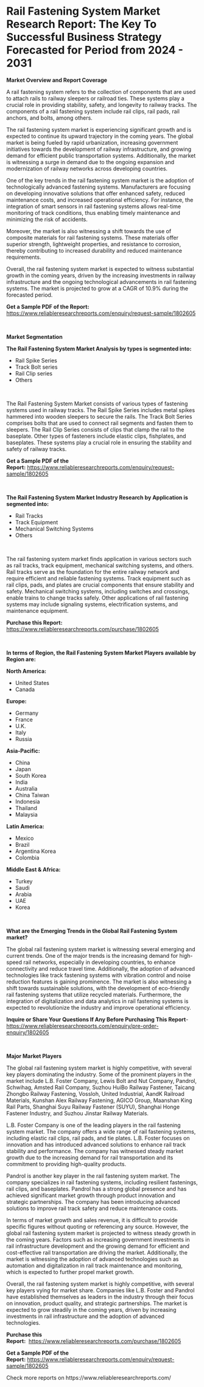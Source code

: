 <p><h1>Rail Fastening System Market Research Report: The Key To Successful Business Strategy Forecasted for Period from 2024 - 2031</h1></p><p><strong>Market Overview and Report Coverage</strong></p>
<p><p>A rail fastening system refers to the collection of components that are used to attach rails to railway sleepers or railroad ties. These systems play a crucial role in providing stability, safety, and longevity to railway tracks. The components of a rail fastening system include rail clips, rail pads, rail anchors, and bolts, among others.</p><p>The rail fastening system market is experiencing significant growth and is expected to continue its upward trajectory in the coming years. The global market is being fueled by rapid urbanization, increasing government initiatives towards the development of railway infrastructure, and growing demand for efficient public transportation systems. Additionally, the market is witnessing a surge in demand due to the ongoing expansion and modernization of railway networks across developing countries.</p><p>One of the key trends in the rail fastening system market is the adoption of technologically advanced fastening systems. Manufacturers are focusing on developing innovative solutions that offer enhanced safety, reduced maintenance costs, and increased operational efficiency. For instance, the integration of smart sensors in rail fastening systems allows real-time monitoring of track conditions, thus enabling timely maintenance and minimizing the risk of accidents.</p><p>Moreover, the market is also witnessing a shift towards the use of composite materials for rail fastening systems. These materials offer superior strength, lightweight properties, and resistance to corrosion, thereby contributing to increased durability and reduced maintenance requirements.</p><p>Overall, the rail fastening system market is expected to witness substantial growth in the coming years, driven by the increasing investments in railway infrastructure and the ongoing technological advancements in rail fastening systems. The market is projected to grow at a CAGR of 10.9% during the forecasted period.</p></p>
<p><strong>Get a Sample PDF of the Report:</strong> <a href="https://www.reliableresearchreports.com/enquiry/request-sample/1802605">https://www.reliableresearchreports.com/enquiry/request-sample/1802605</a></p>
<p>&nbsp;</p>
<p><strong>Market Segmentation</strong></p>
<p><strong>The Rail Fastening System Market Analysis by types is segmented into:</strong></p>
<p><ul><li>Rail Spike Series</li><li>Track Bolt series</li><li>Rail Clip series</li><li>Others</li></ul></p>
<p>&nbsp;</p>
<p><p>The Rail Fastening System Market consists of various types of fastening systems used in railway tracks. The Rail Spike Series includes metal spikes hammered into wooden sleepers to secure the rails. The Track Bolt Series comprises bolts that are used to connect rail segments and fasten them to sleepers. The Rail Clip Series consists of clips that clamp the rail to the baseplate. Other types of fasteners include elastic clips, fishplates, and baseplates. These systems play a crucial role in ensuring the stability and safety of railway tracks.</p></p>
<p><strong>Get a Sample PDF of the Report:</strong>&nbsp;<a href="https://www.reliableresearchreports.com/enquiry/request-sample/1802605">https://www.reliableresearchreports.com/enquiry/request-sample/1802605</a></p>
<p>&nbsp;</p>
<p><strong>The Rail Fastening System Market Industry Research by Application is segmented into:</strong></p>
<p><ul><li>Rail Tracks</li><li>Track Equipment</li><li>Mechanical Switching Systems</li><li>Others</li></ul></p>
<p>&nbsp;</p>
<p><p>The rail fastening system market finds application in various sectors such as rail tracks, track equipment, mechanical switching systems, and others. Rail tracks serve as the foundation for the entire railway network and require efficient and reliable fastening systems. Track equipment such as rail clips, pads, and plates are crucial components that ensure stability and safety. Mechanical switching systems, including switches and crossings, enable trains to change tracks safely. Other applications of rail fastening systems may include signaling systems, electrification systems, and maintenance equipment.</p></p>
<p><strong>Purchase this Report:</strong>&nbsp; <a href="https://www.reliableresearchreports.com/purchase/1802605">https://www.reliableresearchreports.com/purchase/1802605</a></p>
<p>&nbsp;</p>
<p><strong>In terms of Region, the Rail Fastening System Market Players available by Region are:</strong></p>
<p>
    <p> <strong> North America: </strong>
        <ul>
            <li>United States</li>
            <li>Canada</li>
        </ul>
        </p> 
    <p> <strong> Europe: </strong>
        <ul>
            <li>Germany</li>
            <li>France</li>
            <li>U.K.</li>
            <li>Italy</li>
            <li>Russia</li>
        </ul>
        </p> 
    <p> <strong> Asia-Pacific: </strong>
        <ul>
            <li>China</li>
            <li>Japan</li>
            <li>South Korea</li>
            <li>India</li>
            <li>Australia</li>
            <li>China Taiwan</li>
            <li>Indonesia</li>
            <li>Thailand</li>
            <li>Malaysia</li>
        </ul>
        </p> 
    <p> <strong> Latin America: </strong>
        <ul>
            <li>Mexico</li>
            <li>Brazil</li>
            <li>Argentina Korea</li>
            <li>Colombia</li>
        </ul>
        </p> 
    <p> <strong> Middle East & Africa: </strong>
        <ul>
            <li>Turkey</li>
            <li>Saudi</li>
            <li>Arabia</li>
            <li>UAE</li>
            <li>Korea</li>
        </ul>
    </p>
    </p>
<p>&nbsp;</p>
<p><strong>What are the Emerging Trends in the Global Rail Fastening System market?</strong></p>
<p><p>The global rail fastening system market is witnessing several emerging and current trends. One of the major trends is the increasing demand for high-speed rail networks, especially in developing countries, to enhance connectivity and reduce travel time. Additionally, the adoption of advanced technologies like track fastening systems with vibration control and noise reduction features is gaining prominence. The market is also witnessing a shift towards sustainable solutions, with the development of eco-friendly rail fastening systems that utilize recycled materials. Furthermore, the integration of digitalization and data analytics in rail fastening systems is expected to revolutionize the industry and improve operational efficiency.</p></p>
<p><strong>Inquire or Share Your Questions If Any Before Purchasing This Report</strong>- <a href="https://www.reliableresearchreports.com/enquiry/pre-order-enquiry/1802605">https://www.reliableresearchreports.com/enquiry/pre-order-enquiry/1802605</a></p>
<p>&nbsp;</p>
<p><strong>Major Market Players</strong></p>
<p><p>The global rail fastening system market is highly competitive, with several key players dominating the industry. Some of the prominent players in the market include L.B. Foster Company, Lewis Bolt and Nut Company, Pandrol, Schwihag, Amsted Rail Company, Suzhou HuiBo Railway Fastener, Taicang Zhongbo Railway Fastening, Vossloh, United Industrial, AandK Railroad Materials, Kunshan Alex Railway Fastening, AGICO Group, Maanshan King Rail Parts, Shanghai Suyu Railway Fastener (SUYU), Shanghai Honge Fastener Industry, and Suzhou Jinstar Railway Materials.</p><p>L.B. Foster Company is one of the leading players in the rail fastening system market. The company offers a wide range of rail fastening systems, including elastic rail clips, rail pads, and tie plates. L.B. Foster focuses on innovation and has introduced advanced solutions to enhance rail track stability and performance. The company has witnessed steady market growth due to the increasing demand for rail transportation and its commitment to providing high-quality products.</p><p>Pandrol is another key player in the rail fastening system market. The company specializes in rail fastening systems, including resilient fastenings, rail clips, and baseplates. Pandrol has a strong global presence and has achieved significant market growth through product innovation and strategic partnerships. The company has been introducing advanced solutions to improve rail track safety and reduce maintenance costs.</p><p>In terms of market growth and sales revenue, it is difficult to provide specific figures without quoting or referencing any source. However, the global rail fastening system market is projected to witness steady growth in the coming years. Factors such as increasing government investments in rail infrastructure development and the growing demand for efficient and cost-effective rail transportation are driving the market. Additionally, the market is witnessing the adoption of advanced technologies such as automation and digitalization in rail track maintenance and monitoring, which is expected to further propel market growth.</p><p>Overall, the rail fastening system market is highly competitive, with several key players vying for market share. Companies like L.B. Foster and Pandrol have established themselves as leaders in the industry through their focus on innovation, product quality, and strategic partnerships. The market is expected to grow steadily in the coming years, driven by increasing investments in rail infrastructure and the adoption of advanced technologies.</p></p>
<p><strong>Purchase this Report:</strong>&nbsp;&nbsp;<a href="https://www.reliableresearchreports.com/purchase/1802605">https://www.reliableresearchreports.com/purchase/1802605</a></p>
<p></p>
<p><strong>Get a Sample PDF of the Report:</strong>&nbsp;<a href="https://www.reliableresearchreports.com/enquiry/request-sample/1802605">https://www.reliableresearchreports.com/enquiry/request-sample/1802605</a></p>
<p>Check more reports on https://www.reliableresearchreports.com/</p>